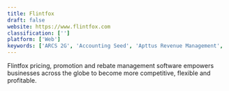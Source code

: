 ```yaml
---
title: Flintfox
draft: false 
website: https://www.flintfox.com
classification: ['']
platform: ['Web']
keywords: ['ARCS 2G', 'Accounting Seed', 'Apttus Revenue Management', 'FinancialForce Financial Management', 'Flowrev', 'Intacct', 'Oracle Fusion Financial Management', 'RevStream', 'SAP Revenue Accounting and Reporting', 'SOFTRAX Revenue Manager', 'Softrax', 'Waystar RCM Platform', 'ZIRA Convergent Billing']
---
```

Flintfox pricing, promotion and rebate management software empowers businesses across the globe to become more competitive, flexible and profitable.